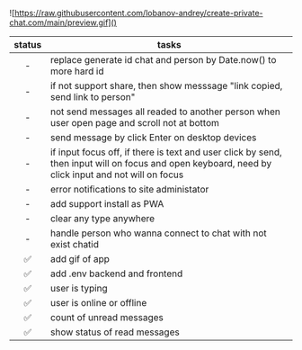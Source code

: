 ![https://raw.githubusercontent.com/lobanov-andrey/create-private-chat.com/main/preview.gif]()

| status | tasks                                                                                                                                              |
| :----: | -------------------------------------------------------------------------------------------------------------------------------------------------- |
|   -    | replace generate id chat and person by Date.now() to more hard id                                                                                  |
|   -    | if not support share, then show messsage "link copied, send link to person"                                                                        |
|   -    | not send messages all readed to another person when user open page and scroll not at bottom                                                        |
|   -    | send message by click Enter on desktop devices                                                                                                     |
|   -    | if input focus off, if there is text and user click by send, then input will on focus and open keyboard, need by click input and not will on focus |
|   -    | error notifications to site administator                                                                                                           |
|   -    | add support install as PWA                                                                                                                         |
|   -    | clear any type anywhere                                                                                                                            |
|   -    | handle person who wanna connect to chat with not exist chatid                                                                                      |
|   ✅   | add gif of app                                                                                                                                     |
|   ✅   | add .env backend and frontend                                                                                                                      |
|   ✅   | user is typing                                                                                                                                     |
|   ✅   | user is online or offline                                                                                                                          |
|   ✅   | count of unread messages                                                                                                                           |
|   ✅   | show status of read messages                                                                                                                       |
